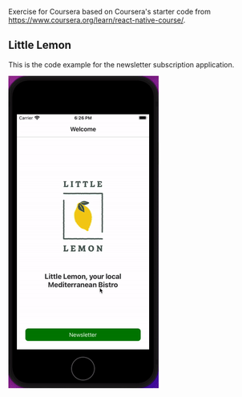 Exercise for Coursera based on Coursera's starter code from https://www.coursera.org/learn/react-native-course/.

## Little Lemon

This is the code example for the newsletter subscription application.

![](little_lemon.gif)
